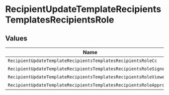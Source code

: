 # RecipientUpdateTemplateRecipientsTemplatesRecipientsRole


## Values

| Name                                                               | Value                                                              |
| ------------------------------------------------------------------ | ------------------------------------------------------------------ |
| `RecipientUpdateTemplateRecipientsTemplatesRecipientsRoleCc`       | CC                                                                 |
| `RecipientUpdateTemplateRecipientsTemplatesRecipientsRoleSigner`   | SIGNER                                                             |
| `RecipientUpdateTemplateRecipientsTemplatesRecipientsRoleViewer`   | VIEWER                                                             |
| `RecipientUpdateTemplateRecipientsTemplatesRecipientsRoleApprover` | APPROVER                                                           |